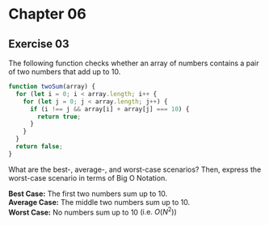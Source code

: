 # Chapter 06

## Exercise 03

The following function checks whether an array of numbers contains a pair of two numbers that add up to 10.

```js
function twoSum(array) {
  for (let i = 0; i < array.length; i++ {
    for (let j = 0; j < array.length; j++) {
      if (i !== j && array[i] + array[j] === 10) {
        return true;
      }
    }
  }
  return false;
}
```

What are the best-, average-, and worst-case scenarios? Then, express the worst-case scenario in terms of Big O Notation.

**Best Case:** The first two numbers sum up to $10$.  
**Average Case:** The middle two numbers sum up to $10$.  
**Worst Case:** No numbers sum up to $10$ $\left(\text{i.e. }O\left(N^2\right)\right)$
